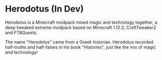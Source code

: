 # Herodotus (In Dev)

Herodotus is a Minecraft modpack mixed magic and technology together, a deep tweaked extreme modpack based on Minecraft 1.12.2, CraftTweaker2 and FTBQuests.

The name "Herodotus" came from a Greek historian. Herodotus recorded half-truths and half-falses in his book "Histories", just like the mix of magic and technology!
